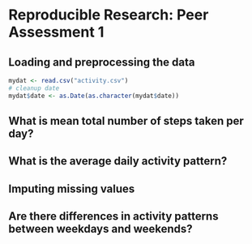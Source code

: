 # Reproducible Research: Peer Assessment 1



## Loading and preprocessing the data

```r
mydat <- read.csv("activity.csv")
# cleanup date
mydat$date <- as.Date(as.character(mydat$date))
```

## What is mean total number of steps taken per day?



## What is the average daily activity pattern?



## Imputing missing values



## Are there differences in activity patterns between weekdays and weekends?
